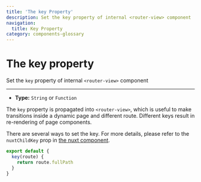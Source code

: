 ```yaml
---
title: 'The key Property'
description: Set the key property of internal <router-view> component
navigation:
  title: Key Property
category: components-glossary
---
```

# The key property

Set the `key` property of internal `<router-view>` component

---

- **Type:** `String` or `Function`

The `key` property is propagated into `<router-view>`, which is useful to make transitions inside a dynamic page and different route. Different keys result in re-rendering of page components.

There are several ways to set the key. For more details, please refer to the `nuxtChildKey` prop in [the nuxt component](/docs/features/nuxt-components).

```js
export default {
  key(route) {
    return route.fullPath
  }
}
```
